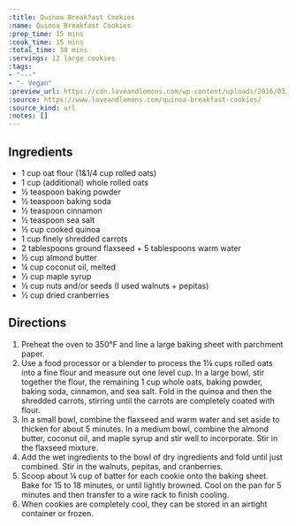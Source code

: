 ```yaml
---
:title: Quinoa Breakfast Cookies
:name: Quinoa Breakfast Cookies
:prep_time: 15 mins
:cook_time: 15 mins
:total_time: 30 mins
:servings: 12 large cookies
:tags:
- "---"
- "- Vegan"
:preview_url: https://cdn.loveandlemons.com/wp-content/uploads/2016/03/IMG_2016_02_21_07242-cropped2.jpg
:source: https://www.loveandlemons.com/quinoa-breakfast-cookies/
:source_kind: url
:notes: []
---
```


## Ingredients
- 1 cup oat flour (1&1/4 cup rolled oats)
- 1 cup (additional) whole rolled oats
- ½ teaspoon baking powder
- ½ teaspoon baking soda
- ½ teaspoon cinnamon
- ½ teaspoon sea salt
- ½ cup cooked quinoa
- 1 cup finely shredded carrots
- 2 tablespoons ground flaxseed + 5 tablespoons warm water
- ½ cup almond butter
- ¼ cup coconut oil, melted
- ½ cup maple syrup
- ½ cup nuts and/or seeds (I used walnuts + pepitas)
- ½ cup dried cranberries


## Directions
1. Preheat the oven to 350°F and line a large baking sheet with parchment paper.
2. Use a food processor or a blender to process the 1¼ cups rolled oats into a fine flour and measure out one level cup. In a large bowl, stir together the flour, the remaining 1 cup whole oats, baking powder, baking soda, cinnamon, and sea salt. Fold in the quinoa and then the shredded carrots, stirring until the carrots are completely coated with flour.
3. In a small bowl, combine the flaxseed and warm water and set aside to thicken for about 5 minutes. In a medium bowl, combine the almond butter, coconut oil, and maple syrup and stir well to incorporate. Stir in the flaxseed mixture.
4. Add the wet ingredients to the bowl of dry ingredients and fold until just combined. Stir in the walnuts, pepitas, and cranberries.
5. Scoop about ¼ cup of batter for each cookie onto the baking sheet. Bake for 15 to 18 minutes, or until lightly browned. Cool on the pan for 5 minutes and then transfer to a wire rack to finish cooling.
6. When cookies are completely cool, they can be stored in an airtight container or frozen.

